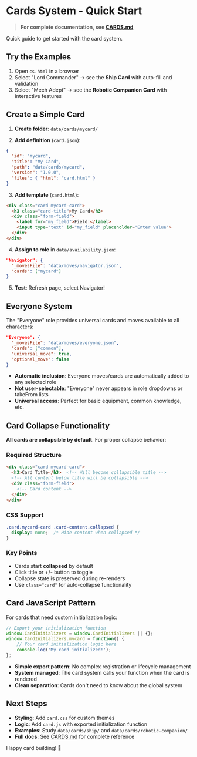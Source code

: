 # Cards System - Quick Start

> **For complete documentation, see [CARDS.md](CARDS.md)**

Quick guide to get started with the card system.

## Try the Examples

1. Open `cs.html` in a browser
2. Select "Lord Commander" → see the **Ship Card** with auto-fill and validation
3. Select "Mech Adept" → see the **Robotic Companion Card** with interactive features

## Create a Simple Card

1. **Create folder**: `data/cards/mycard/`

2. **Add definition** (`card.json`):
```json
{
  "id": "mycard",
  "title": "My Card",
  "path": "data/cards/mycard",
  "version": "1.0.0",
  "files": { "html": "card.html" }
}
```

3. **Add template** (`card.html`):
```html
<div class="card mycard-card">
  <h3 class="card-title">My Card</h3>
  <div class="form-field">
    <label for="my_field">Field:</label>
    <input type="text" id="my_field" placeholder="Enter value">
  </div>
</div>
```

4. **Assign to role** in `data/availability.json`:
```json
"Navigator": {
  "_movesFile": "data/moves/navigator.json",
  "cards": ["mycard"]
}
```

5. **Test**: Refresh page, select Navigator!

## Everyone System

The "Everyone" role provides universal cards and moves available to all characters:

```json
"Everyone": {
  "_movesFile": "data/moves/everyone.json",
  "cards": ["common"],
  "universal_move": true,
  "optional_move": false
}
```

- **Automatic inclusion**: Everyone moves/cards are automatically added to any selected role
- **Not user-selectable**: "Everyone" never appears in role dropdowns or takeFrom lists
- **Universal access**: Perfect for basic equipment, common knowledge, etc.

## Card Collapse Functionality

**All cards are collapsible by default**. For proper collapse behavior:

### Required Structure
```html
<div class="card mycard-card">
  <h3>Card Title</h3>  <!-- Will become collapsible title -->
  <!-- All content below title will be collapsible -->
  <div class="form-field">
    <!-- Card content -->
  </div>
</div>
```

### CSS Support
```css
.card.mycard-card .card-content.collapsed {
  display: none;  /* Hide content when collapsed */
}
```

### Key Points
- Cards start **collapsed** by default
- Click title or +/- button to toggle
- Collapse state is preserved during re-renders
- Use `class="card"` for auto-collapse functionality

## Card JavaScript Pattern

For cards that need custom initialization logic:

```javascript
// Export your initialization function
window.CardInitializers = window.CardInitializers || {};
window.CardInitializers.mycard = function() {
    // Your card initialization logic here
    console.log('My card initialized!');
};
```

- **Simple export pattern**: No complex registration or lifecycle management
- **System managed**: The card system calls your function when the card is rendered
- **Clean separation**: Cards don't need to know about the global system

## Next Steps

- **Styling**: Add `card.css` for custom themes
- **Logic**: Add `card.js` with exported initialization function
- **Examples**: Study `data/cards/ship/` and `data/cards/robotic-companion/`
- **Full docs**: See [CARDS.md](CARDS.md) for complete reference

Happy card building! 🚀
